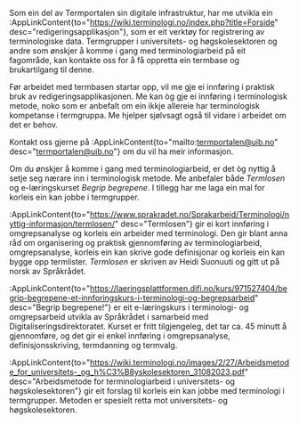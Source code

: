 Som ein del av Termportalen sin digitale infrastruktur, har me utvikla
ein :AppLinkContent{to="https://wiki.terminologi.no/index.php?title=Forside"
desc="redigeringsapplikasjon"}, som er eit verktøy for registrering av
terminologiske data. Termgrupper i universitets- og høgskolesektoren
og andre som ønskjer å komme i gang med terminologiarbeid på eit
fagområde, kan kontakte oss for å få oppretta ein termbase og
brukartilgang til denne.

Før arbeidet med termbasen startar opp, vil me gje ei innføring i
praktisk bruk av redigeringsapplikasjonen. Me kan òg gje ei innføring
i terminologisk metode, noko som er anbefalt om ein ikkje allereie har
terminologisk kompetanse i termgruppa. Me hjelper sjølvsagt også til
vidare i arbeidet om det er behov.

Kontakt oss gjerne på :AppLinkContent{to="mailto:termportalen@uib.no"
desc="termportalen@uib.no"} om du vil ha meir informasjon.

Om du ønskjer å komme i gang med terminologiarbeid, er det òg nyttig å
setje seg nærare inn i terminologisk metode. Me anbefaler både
*Termlosen* og e-læringskurset *Begrip begrepene*. I tillegg
har me laga ein mal for korleis ein kan jobbe i termgrupper.

:AppLinkContent{to="https://www.sprakradet.no/Sprakarbeid/Terminologi/nyttig-informasjon/termlosen/"
desc="Termlosen"} gir ei kort innføring i omgrepsanalyse og korleis
ein arbeider med terminologi. Den gir blant anna råd om organisering
og praktisk gjennomføring av terminologiarbeid, omgrepsanalyse,
korleis ein kan skrive gode definisjonar og korleis ein kan bygge opp
termlister. *Termlosen* er skriven av Heidi Suonuuti og gitt ut på
norsk av Språkrådet.

:AppLinkContent{to="https://laeringsplattformen.difi.no/kurs/971527404/begrip-begrepene-et-innforingskurs-i-terminologi-og-begrepsarbeid"
desc="Begrip begrepene!"} er eit e-læringskurs i terminologi- og
omgrepsarbeid utvikla av Språkrådet i samarbeid med
Digitaliseringsdirektoratet. Kurset er fritt tilgjengeleg, det tar ca.
45 minutt å gjennomføre, og det gir ei enkel innføring i
omgrepsanalyse, definisjonsskriving, termdanning og termvalg.

:AppLinkContent{to="https://wiki.terminologi.no/images/2/27/Arbeidsmetode_for_universitets-_og_h%C3%B8yskolesektoren_31082023.pdf"
desc="Arbeidsmetode for terminologiarbeid i universitets- og høgskolesektoren"} gir eit forslag til korleis ein kan jobbe med
terminologi i termgrupper. Metoden er spesielt retta mot universitets-
og høgskolesektoren.
